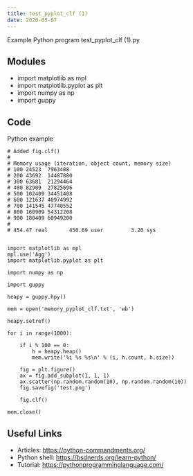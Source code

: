 ```yaml
---
title: test_pyplot_clf (1)
date: 2020-05-07
---
```

Example Python program test_pyplot_clf (1).py

## Modules

* import matplotlib as mpl
* import matplotlib.pyplot as plt
* import numpy as np
* import guppy

## Code

Python example

    # Added fig.clf()
    #
    # Memory usage (iteration, object count, memory size)
    # 100 24523  7963408
    # 200 43692  14487880
    # 300 63681  21294464
    # 400 82909  27825696
    # 500 102409 34451408
    # 600 121637 40974992
    # 700 141545 47740552
    # 800 160909 54312208
    # 900 180409 60949200
    #
    # 454.47 real       450.69 user         3.20 sys
    
    
    import matplotlib as mpl
    mpl.use('Agg')
    import matplotlib.pyplot as plt
    
    import numpy as np
    
    import guppy
    
    heapy = guppy.hpy()
    
    mem = open('memory_pyplot_clf.txt', 'wb')
    
    heapy.setref()
    
    for i in range(1000):
    
        if i % 100 == 0:
            h = heapy.heap()
            mem.write('%i %s %s\n' % (i, h.count, h.size))
    
        fig = plt.figure()
        ax = fig.add_subplot(1, 1, 1)
        ax.scatter(np.random.random(10), np.random.random(10))
        fig.savefig('test.png')
    
        fig.clf()
    
    mem.close()
    

## Useful Links

- Articles: https://python-commandments.org/
- Python shell: https://bsdnerds.org/learn-python/
- Tutorial: https://pythonprogramminglanguage.com/
